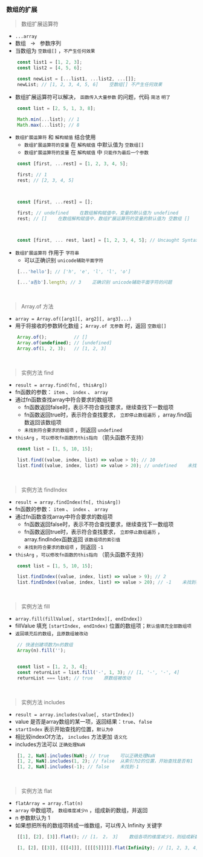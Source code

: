 ### 数组的扩展

> 数组扩展运算符
- `...array`
- 数组&nbsp;&nbsp;&nbsp;->&nbsp;&nbsp;&nbsp;参数序列
- 当数组为 `空数组[]` ，`不产生任何效果`
```javascript
    const list1 = [1, 2, 3];
    const list2 = [4, 5, 6];

    const newList = [...list1, ...list2, ...[]];
    newList; // [1, 2, 3, 4, 5, 6]    空数组[] 不产生任何效果
```
- 数组扩展运算符可以解决， `函数传入大量参数` 的问题，代码 `简洁` `明了`
```javascript
    const list = [2, 5, 1, 3, 8];

    Math.min(...list); // 1
    Math.max(...list); // 8
```
- `数组扩展运算符` 和 `解构赋值` 结合使用
    - `数组扩展运算符的变量` 在 `解构赋值` 中默认值为 `空数组[]`
    - `数组扩展运算符的变量` 在 `解构赋值` 中 `只能作为最后一个参数`
```javascript
    const [first, ...rest] = [1, 2, 3, 4, 5];

    first; // 1
    rest; // [2, 3, 4, 5]



    const [first, ...rest] = [];

    first; // undefined    在数组解构赋值中，变量的默认值为 undefined
    rest; // []    在数组解构赋值中，数组扩展运算符的变量的默认值为 空数组 []



    const [first, ... rest, last] = [1, 2, 3, 4, 5]; // Uncaught SyntaxError: Rest element must be last element
```
- `数组扩展运算符` 作用于 `字符串`
    - 可以正确识别 `unicode辅助平面字符`
```javascript
    [...'hello']; // ['h', 'e', 'l', 'l', 'o']

    [...'a𠮷b'].length; // 3    正确识别 unicode辅助平面字符的问题
```

<br>

> Array.of 方法
- `array = Array.of([arg1][, arg2][, arg3]...)`
- 用于将接收的参数转化数组； `Array.of 无参数` 时，返回 `空数组[]`
```javascript
    Array.of();          // []
    Array.of(undefined); // [undefined]
    Array.of(1, 2, 3);   // [1, 2, 3]
```

<br>

> 实例方法 find
- `result = array.find(fn[, thisArg])`
- fn函数的参数： `item` 、 `index` 、 `array`
- 通过fn函数查找array中符合要求的数组项
    - fn函数返回false时，表示不符合查找要求，继续查找下一数组项
    - fn函数返回true时，表示符合查找要求， `立即停止数组遍历` ，array.find函数返回该数组项
    - `未找到符合要求的数组项` ，则返回 `undefined`
- `thisArg` ，`可以修改fn函数的this指向` （箭头函数不支持）
```javascript
    const list = [1, 5, 10, 15];

    list.find((value, index, list) => value > 9); // 10
    list.find((value, index, list) => value > 20); // undefined    未找到符合要求的数组项，返回undefined
```

<br>

> 实例方法 findIndex
- `result = array.findIndex(fn[, thisArg])`
- fn函数的参数： `item` 、 `index` 、 `array`
- 通过fn函数查找array中符合要求的数组项
    - fn函数返回false时，表示不符合查找要求，继续查找下一数组项
    - fn函数返回true时，表示符合查找要求， `立即停止数组遍历` ，array.findIndex函数返回 `该数组项的索引值`
    - `未找到符合要求的数组项` ，则返回 `-1`
- `thisArg` ，`可以修改fn函数的this指向` （箭头函数不支持）
```javascript
    const list = [1, 5, 10, 15];

    list.findIndex((value, index, list) => value > 9); // 2
    list.findIndex((value, index, list) => value > 20); // -1    未找到符合要求的数组项，返回-1
```

<br>

> 实例方法 fill
- `array.fill(fillValue[, startIndex][, endIndex])`
- fillValue 填充 `[startIndex, endIndex)` 位置的数组项；`默认值填充全部数组项`
- `返回填充后的数组`，`且原数组被改动`
```javascript
    // 快速创建项数为n的数组
    Array(n).fill('');


    const list = [1, 2, 3, 4];
    const returnList = list.fill('-', 1, 3); // [1, '-', '-', 4]
    returnList === list; // true    原数组被改动
```

<br>

> 实例方法 includes
- `result = array.includes(value[, startIndex])`
- value 是否是array数组的某一项，返回结果：`true`、`false`
- `startIndex` 表示开始查找的位置，`默认为0`
- 相比较indexOf方法， `includes` 方法更加 `语义化`
- includes方法可以 `正确处理NaN`
```javascript
    [1, 2, NaN].includes(NaN); // true    可以正确处理NaN
    [1, 2, NaN].includes(1, 2); // false  从索引为2的位置，开始查找是否有1
    [1, 2, NaN].includes(-1); // false    未找到-1
```

<br>

> 实例方法 flat
- `flatArray = array.flat(n)`
- `array` 中数组项， `数组维度减少n` ，组成新的数组，并返回
- n 参数默认为 1
- 如果想把所有的数组项转成一维数组，可以传入 Infinity 关键字
```javascript
    [[1], [2], [3]].flat(); // [1， 2， 3]    数组各项的维度减少1，则组成新数组[1, 2, 3]

    [1, [2], [[3]], [[[4]]], [[[[5]]]]].flat(Infinity); // [1, 2, 3, 4, 5]
```
